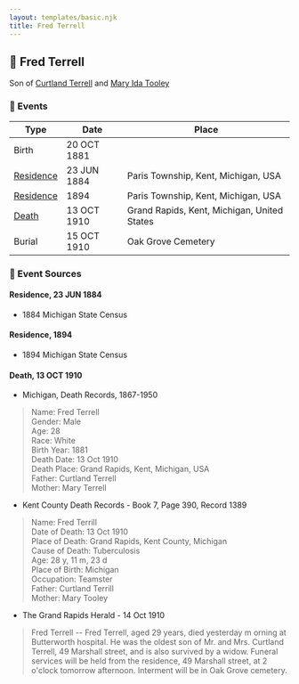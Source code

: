 ```yaml
---
layout: templates/basic.njk
title: Fred Terrell
---
```

## 🔵 Fred Terrell

Son of [Curtland Terrell](/people/4/47972604) and [Mary Ida Tooley](/people/5/52009861)

### 📆 Events

Type | Date | Place
------ | ------ | ------
Birth | 20 OCT 1881 |
[Residence](#event-event-0) | 23 JUN 1884 | Paris Township, Kent, Michigan, USA
[Residence](#event-event-1) | 1894 | Paris Township, Kent, Michigan, USA
[Death](#event-event-5) | 13 OCT 1910 | Grand Rapids, Kent, Michigan, United States
Burial | 15 OCT 1910 | Oak Grove Cemetery

### 📰 Event Sources

#### <a id="event-event-0"></a> Residence, 23 JUN 1884
* 1884 Michigan State Census

#### <a id="event-event-1"></a> Residence, 1894
* 1894 Michigan State Census

#### <a id="event-event-5"></a> Death, 13 OCT 1910
* Michigan, Death Records, 1867-1950
>   
  > Name: Fred Terrell  
  > Gender: Male  
  > Age: 28  
  > Race: White  
  > Birth Year: 1881  
  > Death Date: 13 Oct 1910  
  > Death Place: Grand Rapids, Kent, Michigan, USA  
  > Father: Curtland Terrell  
  > Mother: Mary Terrell
* Kent County Death Records  - Book 7, Page 390, Record 1389
>   
  > Name: Fred Terrill  
  > Date of Death: 13 Oct 1910  
  > Place of Death: Grand Rapids, Kent County, Michigan  
  > Cause of Death: Tuberculosis  
  > Age: 28 y, 11 m, 23 d  
  > Place of Birth: Michigan  
  > Occupation: Teamster  
  > Father: Curtland Terrill  
  > Mother: Mary Tooley
* The Grand Rapids Herald  - 14 Oct 1910
>   
  > Fred Terrell -- Fred Terrell, aged 29 years, died yesterday m orning at Butterworth hospital. He was the oldest son of Mr. and Mrs. Curtland Terrell, 49 Marshall street, and is also survived by a widow. Funeral services will be held from the residence, 49 Marshall street, at 2 o'clock tomorrow afternoon. Interment will be in Oak Grove cemetery.
